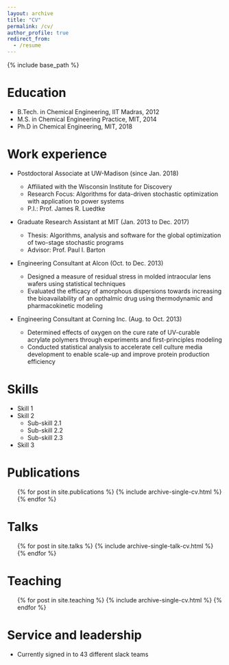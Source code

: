 ```yaml
---
layout: archive
title: "CV"
permalink: /cv/
author_profile: true
redirect_from:
  - /resume
---
```


{% include base_path %}

Education
======
* B.Tech. in Chemical Engineering, IIT Madras, 2012
* M.S. in Chemical Engineering Practice, MIT, 2014
* Ph.D in Chemical Engineering, MIT, 2018

Work experience
======
* Postdoctoral Associate at UW-Madison (since Jan. 2018)
  * Affiliated with the Wisconsin Institute for Discovery
  * Research Focus: Algorithms for data-driven stochastic optimization with application to power systems
  * P.I.: Prof. James R. Luedtke

* Graduate Research Assistant at MIT (Jan. 2013 to Dec. 2017)
  * Thesis: Algorithms, analysis and software for the global optimization of two-stage stochastic programs
  * Advisor: Prof. Paul I. Barton
  
* Engineering Consultant at Alcon (Oct. to Dec. 2013)
  * Designed a measure of residual stress in molded intraocular lens wafers using statistical techniques
  * Evaluated the efficacy of amorphous dispersions towards increasing the bioavailability of an opthalmic drug using thermodynamic and pharmacokinetic modeling
  
* Engineering Consultant at Corning Inc. (Aug. to Oct. 2013)
  * Determined effects of oxygen on the cure rate of UV-curable acrylate polymers through experiments and first-principles modeling
  * Conducted statistical analysis to accelerate cell culture media development to enable scale-up and improve protein production efficiency
  
Skills
======
* Skill 1
* Skill 2
  * Sub-skill 2.1
  * Sub-skill 2.2
  * Sub-skill 2.3
* Skill 3

Publications
======
  <ul>{% for post in site.publications %}
    {% include archive-single-cv.html %}
  {% endfor %}</ul>
  
Talks
======
  <ul>{% for post in site.talks %}
    {% include archive-single-talk-cv.html %}
  {% endfor %}</ul>
  
Teaching
======
  <ul>{% for post in site.teaching %}
    {% include archive-single-cv.html %}
  {% endfor %}</ul>
  
Service and leadership
======
* Currently signed in to 43 different slack teams
